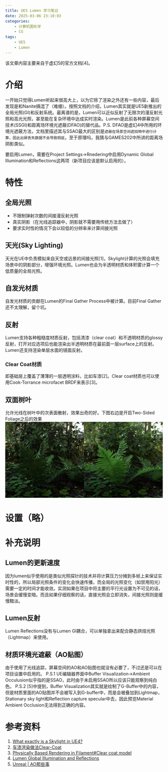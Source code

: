 ```yaml
---
title: UE5 Lumen 学习笔记
date: 2025-03-06 23:10:03
categories:
    - 计算机图形学
    - CG
tags:
    - UE5
    - Lumen
---
```

该文章内容主要来自于虚幻5的官方文档[4]。
# 介绍
一开始只觉得Lumen听起来很高大上，以为它除了渲染之外还有一些内容，最后发现是和Nanite搞混了（难绷）。按照文档的介绍，Lumen其实就是UE5新推出的全局光照(GI)和反射系统。最离谱的是，Lumen可以近似反射了无限次的漫反射光照和高光光照，甚至能在复杂环境中达成实时渲染。Lumen是此前各种屏幕空间技术(SSGI)和距离场环境光遮蔽(DFAO)的替代品。P.S. DFAO是虚幻4中所用的环境光遮蔽方法，文档里描述其与SSAO最大的区别是`遮蔽在场景空间遮挡物中进行计算，因此出屏丢失数据不会导致瑕疵`，至于原理吗，我猜与GAMES202中所讲的距离场阴影类似。

要启用Lumen，需要在Project Settings->Rnedering中启用Dynamic Global Illumination和Reflections这两项（新项目应该是默认启用的）。

# 特性
## 全局光照
- 不限制弹射次数的间接漫反射光照
- 真实阴影（在光线追踪器中，阴影就不需要用传统方法去做了）
- 要求实时性的情况下会以较低的分辨率来计算间接光照
## 天光(Sky Lighting)
天光在UE中负责模拟来自天空或远景的间接光照[1]，Skylight计算的光照会填充场景中的阴影部分，增强环境光照。Lumen也会为半透明材质和体积雾计算一个低质量的全局光照。
## 自发光材质
自发光材质的贡献在Lumen的Final Gather Process中被计算。目前Final Gather还不太理解，留个坑。
## 反射
Lumen支持各种粗糙度材质反射，包括清漆（clear coat）和不透明材质的glossy反射，打开对应选项后也能渲染出半透明材质在最前面一层surface上的反射。Lumen还支持渲染单层水面的镜面反射。
### Clear Coat材质
即基础层上覆盖了薄薄的一层透明涂料，比如车漆[2]。Clear coat材质也可以使用Cook-Torrance microfacet BRDF来表示[3]。
## 双面树叶
允许光线在树叶中的次表面散射，效果出奇的好。下图右边是开启Two-Sided Foliage之后的效果
![](https://raw.githubusercontent.com/dummyummy/dummyummy.github.io/refs/heads/source/external/lumen-foliage-1.png)

# 设置（略）

# 补充说明

## Lumen的更新速度
因为lumen似乎使用的是类似光照探针的技术并将计算压力分摊到多帧上来保证实时性的，所以局部光照条件的变化会快速传播，而全局的光照变化（如禁用阳光）需要一定的时间才能收敛。实测如果在项目中将主要的平行光设置为不可见的话，场景会缓慢变暗。而且如果仔细观察的话，直接光照会立即消失，间接光照则是缓慢黯淡。

## Lumen反射
Lumen Reflections没有与Lumen GI耦合，可以单独拿出来配合静态烘焙光照（Lightmap）来使用。

## 材质环境光遮蔽（AO贴图）
由于使用了光线追踪，屏幕空间的AO和AO贴图也就没有必要了，不过还是可以在项目设置中启用的。
P.S.1 UE编辑器界面中Buffer Visualization->Ambient Occulusion似乎指的是SSAO，此时由于未启用SSAO所以应该只能观察到纯白色。
P.S.2 [5]中提到，Buffer Visualization其实就是绘制了G-Buffer中的内容，但是材质里面的AO贴图并不会被写入到G-buffer中，而是会被叠加到Lightmap，Stationary sky light和Reflection capture specular中去，因此预览Material Ambient Occlusion无法得到正确的内容。

# 参考资料
1. [What exactly is a Skylight in UE4?](https://forums.unrealengine.com/t/what-exactly-is-a-skylight-in-ue4/113646)
2. [车漆渲染做法Clear-Coat](https://blog.csdn.net/xing_1337/article/details/128866637)
3. [Physically Based Rendering in Filament#Clear coat model](https://google.github.io/filament/Filament.html#materialsystem/clearcoatmodel/clearcoatspecularbrdf)
4. [Lumen Global Illumination and Reflections](https://dev.epicgames.com/documentation/en-us/unreal-engine/lumen-global-illumination-and-reflections-in-unreal-engine)
5. [Unreal | AO那些事](https://zhuanlan.zhihu.com/p/357083123)